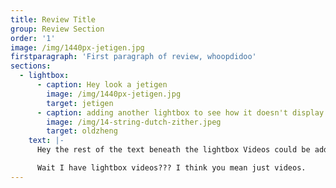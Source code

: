 ```yaml
---
title: Review Title
group: Review Section
order: '1'
image: /img/1440px-jetigen.jpg
firstparagraph: 'First paragraph of review, whoopdidoo'
sections:
  - lightbox:
      - caption: Hey look a jetigen
        image: /img/1440px-jetigen.jpg
        target: jetigen
      - caption: adding another lightbox to see how it doesn't display properly.
        image: /img/14-string-dutch-zither.jpeg
        target: oldzheng
    text: |-
      Hey the rest of the text beneath the lightbox Videos could be added below.

      Wait I have lightbox videos??? I think you mean just videos.
---
```

